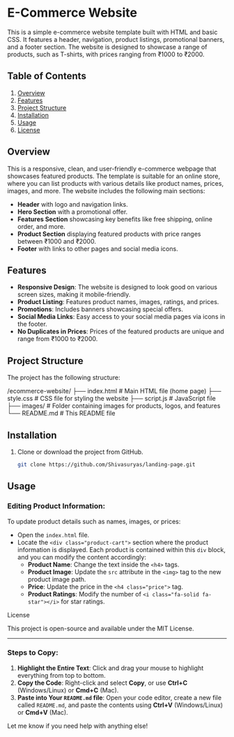 # E-Commerce Website

This is a simple e-commerce website template built with HTML and basic CSS. It features a header, navigation, product listings, promotional banners, and a footer section. The website is designed to showcase a range of products, such as T-shirts, with prices ranging from ₹1000 to ₹2000.

## Table of Contents

1. [Overview](#overview)
2. [Features](#features)
3. [Project Structure](#project-structure)
4. [Installation](#installation)
5. [Usage](#usage)
6. [License](#license)

## Overview

This is a responsive, clean, and user-friendly e-commerce webpage that showcases featured products. The template is suitable for an online store, where you can list products with various details like product names, prices, images, and more. The website includes the following main sections:
- **Header** with logo and navigation links.
- **Hero Section** with a promotional offer.
- **Features Section** showcasing key benefits like free shipping, online order, and more.
- **Product Section** displaying featured products with price ranges between ₹1000 and ₹2000.
- **Footer** with links to other pages and social media icons.

## Features

- **Responsive Design**: The website is designed to look good on various screen sizes, making it mobile-friendly.
- **Product Listing**: Features product names, images, ratings, and prices.
- **Promotions**: Includes banners showcasing special offers.
- **Social Media Links**: Easy access to your social media pages via icons in the footer.
- **No Duplicates in Prices**: Prices of the featured products are unique and range from ₹1000 to ₹2000.

## Project Structure

The project has the following structure:

/ecommerce-website/
├── index.html        # Main HTML file (home page)
├── style.css         # CSS file for styling the website
├── script.js         # JavaScript file
├── images/           # Folder containing images for products, logos, and features
└── README.md         # This README file


## Installation

1. Clone or download the project from GitHub.
   ```bash
   git clone https://github.com/Shivasuryas/landing-page.git

## Usage

### Editing Product Information:
To update product details such as names, images, or prices:
- Open the `index.html` file.
- Locate the `<div class="product-cart">` section where the product information is displayed. Each product is contained within this `div` block, and you can modify the content accordingly:
  - **Product Name**: Change the text inside the `<h4>` tags.
  - **Product Image**: Update the `src` attribute in the `<img>` tag to the new product image path.
  - **Price**: Update the price in the `<h4 class="price">` tag.
  - **Product Ratings**: Modify the number of `<i class="fa-solid fa-star"></i>` for star ratings.

License

This project is open-source and available under the MIT License.


---

### Steps to Copy:

1. **Highlight the Entire Text**: Click and drag your mouse to highlight everything from top to bottom.
2. **Copy the Code**: Right-click and select **Copy**, or use **Ctrl+C** (Windows/Linux) or **Cmd+C** (Mac).
3. **Paste into Your `README.md` file**: Open your code editor, create a new file called `README.md`, and paste the contents using **Ctrl+V** (Windows/Linux) or **Cmd+V** (Mac).

Let me know if you need help with anything else!

